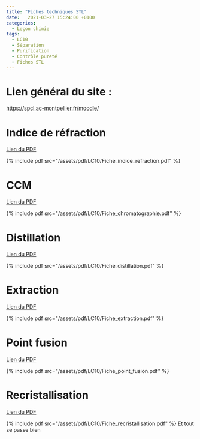 ```yaml
---
title: "Fiches techniques STL"
date:   2021-03-27 15:24:00 +0100
categories:
  - Leçon chimie
tags:
  - LC10
  - Séparation
  - Purification
  - Contrôle pureté
  - Fiches STL
---
```

# Lien général du site :
https://spcl.ac-montpellier.fr/moodle/
# Indice de réfraction
[Lien du PDF](/assets/pdf/LC10/Fiche_indice_refraction.pdf)

{% include pdf src="/assets/pdf/LC10/Fiche_indice_refraction.pdf" %}
# CCM
[Lien du PDF](/assets/pdf/LC10/Fiche_chromatographie.pdf)

{% include pdf src="/assets/pdf/LC10/Fiche_chromatographie.pdf" %}

# Distillation
[Lien du PDF](/assets/pdf/LC10/Fiche_distillation.pdf)

{% include pdf src="/assets/pdf/LC10/Fiche_distillation.pdf" %}
# Extraction
[Lien du PDF](/assets/pdf/LC10/Fiche_extraction.pdf)

{% include pdf src="/assets/pdf/LC10/Fiche_extraction.pdf" %}

# Point fusion
[Lien du PDF](/assets/pdf/LC10/Fiche_point_fusion.pdf)

{% include pdf src="/assets/pdf/LC10/Fiche_point_fusion.pdf" %}

# Recristallisation
[Lien du PDF](/assets/pdf/LC10/Fiche_recristallisation.pdf)

{% include pdf src="/assets/pdf/LC10/Fiche_recristallisation.pdf" %}
Et tout se passe bien
